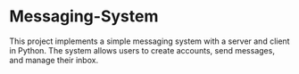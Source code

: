 # Messaging-System
This project implements a simple messaging system with a server and client in Python. The system allows users to create accounts, send messages, and manage their inbox.
